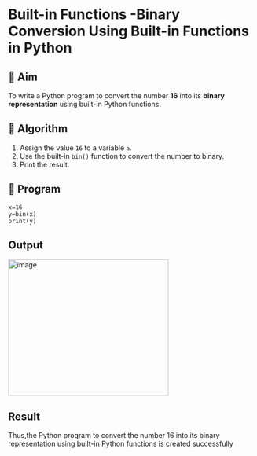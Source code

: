 # Built-in Functions -Binary Conversion Using Built-in Functions in Python

## 🎯 Aim
To write a Python program to convert the number **16** into its **binary representation** using built-in Python functions.

## 🧠 Algorithm
1. Assign the value `16` to a variable `a`.
2. Use the built-in `bin()` function to convert the number to binary.
3. Print the result.

## 🧾 Program
    x=16
    y=bin(x)
    print(y)

## Output
<img width="326" height="277" alt="image" src="https://github.com/user-attachments/assets/4b729d95-6599-4143-af4f-875495b7700f" />

## Result
Thus,the Python program to convert the number 16 into its binary representation using built-in Python functions is created successfully
